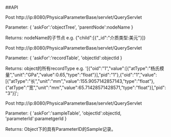 ##API

Post http://ip:8080/PhysicalParameterBase/servlet/QueryServlet

Parameter:
{
	'askFor':'objectTree',
	'parentNode':nodeName
}

Returns:
nodeName的子节点
e.g. {"child":[{"_id":"介质类型:美元"}]}


Post http://ip:8080/PhysicalParameterBase/servlet/QueryServlet

Parameter:
{
	'askFor':'recordTable',
	'objectId':objectId
}

Returns:
object的所有recordType
e.g. '[{"oid":"1","value":[{"atType":"杨氏模量","unit":"GPa","value":0.65,"type":"float"}],"pid":"1"},{"oid":"1","value":[{"atType":"长","unit":"mm","value":155.9057142857143,"type":"float"},{"atType":"宽","unit":"mm","value":65.71428571428571,"type":"float"}],"pid":"3"}]';

Post http://ip:8080/PhysicalParameterBase/servlet/QueryServlet

Parameter:
{
	'askFor':'sampleTable',
	'objectId':objectId,
	'parameterId':parametgerId
}

Returns:
Object下的具有ParameterID的Sample记录。



